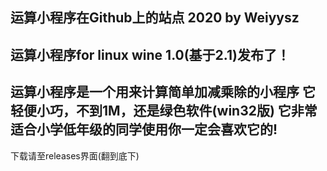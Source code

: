 运算小程序在Github上的站点      2020 by Weiyysz
-----------------------------------------------------------------------
运算小程序for linux wine 1.0(基于2.1)发布了！
-----------------------------------------------------------------------
运算小程序是一个用来计算简单加减乘除的小程序
它轻便小巧，不到1M，还是绿色软件(win32版)
它非常适合小学低年级的同学使用
​你一定会喜欢它的!
-----------------------------------------------------------------------
下载请至releases界面(翻到底下)
